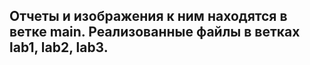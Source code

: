 <h2> Отчеты и изображения к ним находятся в ветке main. Реализованные файлы в ветках lab1, lab2, lab3. </h2>
